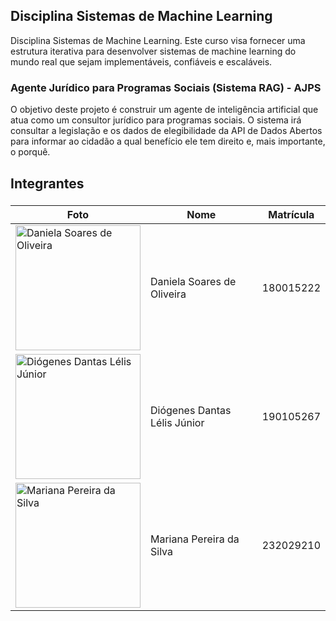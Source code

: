 
## Disciplina Sistemas de Machine Learning

Disciplina Sistemas de Machine Learning. Este curso visa fornecer uma estrutura iterativa para desenvolver sistemas de machine learning do mundo real que sejam implementáveis, confiáveis e escaláveis.

### Agente Jurídico para Programas Sociais (Sistema RAG) - AJPS

O objetivo deste projeto é construir um agente de inteligência artificial que atua como um consultor jurídico para programas sociais. O sistema irá consultar a legislação e os dados de elegibilidade da API de Dados Abertos para informar ao cidadão a qual benefício ele tem direito e, mais importante, o porquê.

## Integrantes 

### 
| **Foto** | **Nome** | **Matrícula** |
|----------|----------|---------------|
| <img src="https://github.com/daniso0412.png" width=200 height=200 alt="Daniela Soares de Oliveira" class="img-thumbnail image"> | Daniela Soares de Oliveira | 180015222 |
| <img src="https://github.com/diogjunior100.png" width=200 height=200 alt="Diógenes Dantas Lélis Júnior" class="img-thumbnail image"> | Diógenes Dantas Lélis Júnior  | 190105267 |
| <img src="https://github.com/marianaps2701.png" width=200 height=200 alt="Mariana Pereira da Silva" class="img-thumbnail image"> | Mariana Pereira da Silva | 232029210 |